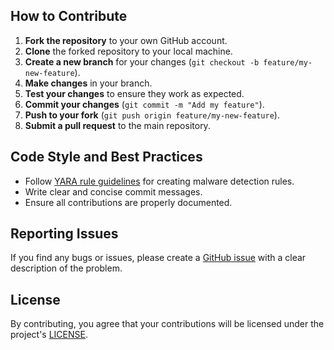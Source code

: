 

## How to Contribute

1. **Fork the repository** to your own GitHub account.
2. **Clone** the forked repository to your local machine.
3. **Create a new branch** for your changes (`git checkout -b feature/my-new-feature`).
4. **Make changes** in your branch.
5. **Test your changes** to ensure they work as expected.
6. **Commit your changes** (`git commit -m "Add my feature"`).
7. **Push to your fork** (`git push origin feature/my-new-feature`).
8. **Submit a pull request** to the main repository.

## Code Style and Best Practices

- Follow [YARA rule guidelines](https://yara.readthedocs.io/en/stable/writingrules.html) for creating malware detection rules.
- Write clear and concise commit messages.
- Ensure all contributions are properly documented.

## Reporting Issues

If you find any bugs or issues, please create a [GitHub issue](https://github.com/your-username/YARA-Rules-Malware-Collection/issues) with a clear description of the problem.

## License

By contributing, you agree that your contributions will be licensed under the project's [LICENSE](LICENSE).
